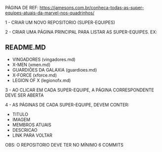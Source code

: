 PÁGINA DE REF: https://jamesons.com.br/conheca-todas-as-super-equipes-atuais-da-marvel-nos-quadrinhos/

1 - CRIAR UM NOVO REPOSITORIO (SUPER-EQUIPES)

2 - CRIAR UMA PÁGINA PRINCIPAL PARA LISTAR AS SUPER-EQUIPES. EX:

README.MD
--------- 
- VINGADORES (vingadores.md) 
- X-MEN (xmen.md)
- GUARDIÕES DA GALAXIA (guardioes.md)
- X-FORCE (xforce.md) 
- LEGION OF X (legionofx.md)

3 - AO CLICAR EM CADA SUPER-EQUIPE, A PÁGINA CORRESPONDENTE DEVE SER ABERTA

4 - AS PÁGINAS DE CADA SUPER-EQUIPE, DEVEM CONTER: 
- TITULO 
- IMAGEM 
- MEMBROS ATUAIS 
- DESCRICAO 
- LINK PARA VOLTAR

OBS: O REPOSITORIO DEVE TER NO MÍNIMO 6 COMMITS
